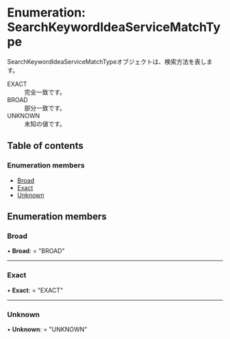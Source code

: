 # Enumeration: SearchKeywordIdeaServiceMatchType


<div lang=\"ja\">SearchKeywordIdeaServiceMatchTypeオブジェクトは、検索方法を表します。</div>  <dl class=term>   <dt class=\"term__item\">EXACT</dt>   <dd class=\"term__desc\"><span lang=\"ja\">完全一致です。</span></dd>   <dt class=\"term__item\">BROAD</dt>   <dd class=\"term__desc\"><span lang=\"ja\">部分一致です。</span></dd>   <dt class=\"term__item\">UNKNOWN</dt>   <dd class=\"term__desc\"><span lang=\"ja\">未知の値です。</span></dd> </dl>

## Table of contents

### Enumeration members

- [Broad](searchkeywordideaservicematchtype.md#broad)
- [Exact](searchkeywordideaservicematchtype.md#exact)
- [Unknown](searchkeywordideaservicematchtype.md#unknown)

## Enumeration members

### Broad

• **Broad**: = "BROAD"

___

### Exact

• **Exact**: = "EXACT"

___

### Unknown

• **Unknown**: = "UNKNOWN"
